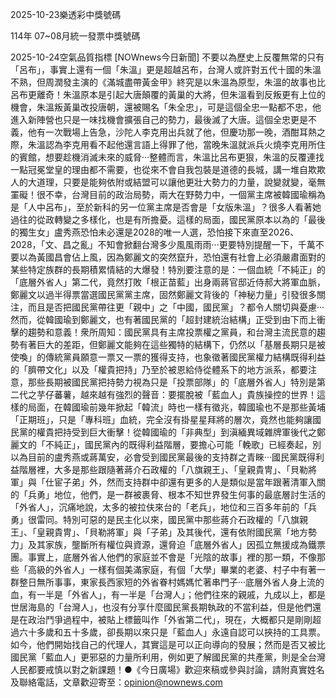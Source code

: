 
2025-10-23樂透彩中獎號碼

                                
114年 07~08月統一發票中獎號碼
                             
2025-10-24空氣品質指標
                              [NOWnews今日新聞] 不要以為歷史上反覆無常的只有「呂布」，事實上還有一個「朱溫」更是超越呂布，台灣人或許對五代十國的朱溫不熟，但周潤發主演的《滿城盡帶黃金甲》終究是以朱溫為原型，朱溫的故事也比呂布更離奇！朱溫原本是引起大唐顛覆的黃巢的大將，但朱溫看到反叛更有上位的機會，朱溫叛黃巢改投唐朝，還被賜名「朱全忠」，可是這個全忠一點都不忠，他進入新陣營也只是一味找機會擴張自己的勢力，最後滅了大唐。這個全忠更是不義，他有一次戰場上告急，沙陀人李克用出兵就了他，但慶功那一晚，酒酣耳熱之際，朱溫認為李克用看不起他還言語上得罪了他，當晚朱溫就派兵火燒李克用所住的賓館，想要趁機消滅未來的威脅‧‧‧整體而言，朱溫比呂布更狠，朱溫的反覆連找一點冠冕堂皇的理由都不需要，也從來不會自我包裝是道德的長城，講一堆自欺欺人的大道理，只要是能夠依附或結盟可以讓他更壯大勢力的力量，說變就變，毫無罣礙！很不幸，台灣目前的政治局勢，兩大在野勢力中，一個黨主席被韓國瑜稱為是「人中呂布」，至於新科的另一位黨主席是否會是「女版朱溫」？很多人看著她過往的從政轉變之多樣化，也是有所擔憂。這樣的局面，國民黨原本以為的「最後的獨生女」盧秀燕恐怕未必還是2028的唯一人選，恐怕接下來直至2026、2028，「文、昌之亂」不知會掀翻台灣多少風風雨雨‧‧‧更要特別提醒一下，千萬不要以為黃國昌會佔上風，因為鄭麗文的突然竄升，恐怕還有社會上必須嚴肅面對的某些特定族群的長期積累情結的大爆發！特別要注意的是：一個血統「不純正」的「底層外省人」第二代，竟然打敗「根正苗藍」出身兩蔣官邸近侍郝大將軍血脈，鄭麗文以過半得票當選國民黨黨主席，固然鄭麗文背後的「神秘力量」引發很多關注，而且是否把國民黨帶往更「親中」之「中國，國民黨」？都令人關切與憂慮‧‧‧然而，從韓國瑜到鄭麗文，也有著國民黨的「超封建統治結構」正受到由下而上衝擊的趨勢和意義！衆所周知：國民黨具有主席投票權之黨員，和台灣主流民意的趨勢有著巨大的差距，但鄭麗文能夠在這些獨特的結構下，仍然以「基層長期只是被使喚」的傳統黨員願意一票又一票的獲得支持，也象徵著國民黨權力結構既得利益的「臍帶文化」以及「權貴把持」乃至於被恩給侍從體系下的地方派系，都要注意，那些長期被國民黨把持勢力視為只是「投票部隊」的「底層外省人」特別是第二代之芋仔蕃薯，越來越有強烈的聲音：要擺脫被「藍血人」貴族操控的世界！這樣的局面，在韓國瑜前幾年掀起「韓流」時也一樣有徵兆，韓國瑜也不是那些黃埔「正期班」，只是「專科班」血統，完全沒有掛星星拜將的層次，竟然也能夠讓國民黨的權貴把持受到巨大衝擊！從韓國瑜的「非典型」到滇緬異域雜牌軍後代之鄭麗文的「不純正」，國民黨內的既得利益階層，要擔心可能「輓歌」已經奏起，別以為目前的盧秀燕或蔣萬安，必會受到國民黨最後的支持群之青睞‧‧‧國民黨既得利益階層裡，大多是那些跟隨著蔣介石政權的「八旗親王」、「皇親貴冑」、「貝勒將軍」與「仕宦子弟」外，然而支持群中卻還有更多的人是類似是當年跟著清軍入關的「兵勇」地位，他們，是一群被裹脅、根本不知世界發生何事的最底層討生活的「外省人」，沉痛地說，太多的被拉伕來台的「老兵」，地位和三百多年前的「兵勇」很雷同。特別可惡的是民主化以來，國民黨中那些蔣介石政權的「八旗親王」、「皇親貴冑」、「貝勒將軍」與「子弟」及其後代，還有依附國民黨「地方勢力」及其家族，壟斷所有權位與資源，還脅迫「底層外省人」因孤立無援成為鐵票團。事實上，底層外省人他們的家庭並不會是「光陰的故事」裡的那一類，不像那些「高級的外省人」一樣有個美滿家庭，有個「大學」畢業的老婆、村子中有著一群整日無所事事，東家長西家短的外省眷村媽媽忙著串門子‧‧‧底層外省人身上流的血，有一半是「外省人」，有一半是「台灣人」；他們往來的親戚，九成以上，都是世居海島的「台灣人」，也沒有分享什麼國民黨長期執政的不當利益，但是他們還是在政治鬥爭過程中，被貼上標籤叫作「外省第二代」，現在，大概都只是剛剛超過六十多歲和五十多歲，卻長期以來只是「藍血人」永遠自認可以挾持的工具票。如今，他們開始找自己的代理人，其實這是可以正向導向的發展；然而是否又被比國民黨「藍血人」更邪惡的力量所利用，例如更了解國民黨的共產黨，則是全台灣人民都要戒慎以對之新課題！●《今日廣場》歡迎來稿或參與討論，請附真實姓名及聯絡電話，文章歡迎寄至：opinion@nownews.com